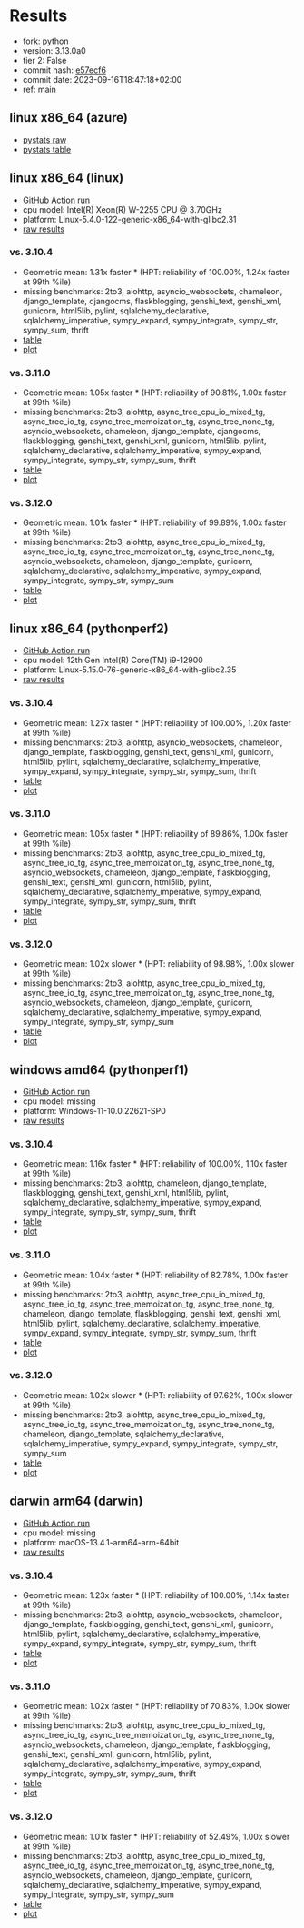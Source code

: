 # Results

- fork: python
- version: 3.13.0a0
- tier 2: False
- commit hash: [e57ecf6](https://github.com/python/cpython/commit/e57ecf6)
- commit date: 2023-09-16T18:47:18+02:00
- ref: main

## linux x86_64 (azure)

- [pystats raw](bm-20230916-azure-x86_64-python-main-3.13.0a0-e57ecf6-pystats.json)
- [pystats table](bm-20230916-azure-x86_64-python-main-3.13.0a0-e57ecf6-pystats.md)

## linux x86_64 (linux)

- [GitHub Action run](https://github.com/faster-cpython/benchmarking/actions/runs/6210446784)
- cpu model: Intel(R) Xeon(R) W-2255 CPU @ 3.70GHz
- platform: Linux-5.4.0-122-generic-x86_64-with-glibc2.31
- [raw results](bm-20230916-linux-x86_64-python-main-3.13.0a0-e57ecf6.json)

### vs. 3.10.4

- Geometric mean: 1.31x faster \* (HPT: reliability of 100.00%, 1.24x faster at 99th %ile)
- missing benchmarks: 2to3, aiohttp, asyncio_websockets, chameleon, django_template, djangocms, flaskblogging, genshi_text, genshi_xml, gunicorn, html5lib, pylint, sqlalchemy_declarative, sqlalchemy_imperative, sympy_expand, sympy_integrate, sympy_str, sympy_sum, thrift
- [table](bm-20230916-linux-x86_64-python-main-3.13.0a0-e57ecf6-vs-3.10.4.md)
- [plot](bm-20230916-linux-x86_64-python-main-3.13.0a0-e57ecf6-vs-3.10.4.png)

### vs. 3.11.0

- Geometric mean: 1.05x faster \* (HPT: reliability of 90.81%, 1.00x faster at 99th %ile)
- missing benchmarks: 2to3, aiohttp, async_tree_cpu_io_mixed_tg, async_tree_io_tg, async_tree_memoization_tg, async_tree_none_tg, asyncio_websockets, chameleon, django_template, djangocms, flaskblogging, genshi_text, genshi_xml, gunicorn, html5lib, pylint, sqlalchemy_declarative, sqlalchemy_imperative, sympy_expand, sympy_integrate, sympy_str, sympy_sum, thrift
- [table](bm-20230916-linux-x86_64-python-main-3.13.0a0-e57ecf6-vs-3.11.0.md)
- [plot](bm-20230916-linux-x86_64-python-main-3.13.0a0-e57ecf6-vs-3.11.0.png)

### vs. 3.12.0

- Geometric mean: 1.01x faster \* (HPT: reliability of 99.89%, 1.00x faster at 99th %ile)
- missing benchmarks: 2to3, aiohttp, async_tree_cpu_io_mixed_tg, async_tree_io_tg, async_tree_memoization_tg, async_tree_none_tg, asyncio_websockets, chameleon, django_template, gunicorn, sqlalchemy_declarative, sqlalchemy_imperative, sympy_expand, sympy_integrate, sympy_str, sympy_sum
- [table](bm-20230916-linux-x86_64-python-main-3.13.0a0-e57ecf6-vs-3.12.0.md)
- [plot](bm-20230916-linux-x86_64-python-main-3.13.0a0-e57ecf6-vs-3.12.0.png)

## linux x86_64 (pythonperf2)

- [GitHub Action run](https://github.com/faster-cpython/benchmarking/actions/runs/6210446784)
- cpu model: 12th Gen Intel(R) Core(TM) i9-12900
- platform: Linux-5.15.0-76-generic-x86_64-with-glibc2.35
- [raw results](bm-20230916-pythonperf2-x86_64-python-main-3.13.0a0-e57ecf6.json)

### vs. 3.10.4

- Geometric mean: 1.27x faster \* (HPT: reliability of 100.00%, 1.20x faster at 99th %ile)
- missing benchmarks: 2to3, aiohttp, asyncio_websockets, chameleon, django_template, flaskblogging, genshi_text, genshi_xml, gunicorn, html5lib, pylint, sqlalchemy_declarative, sqlalchemy_imperative, sympy_expand, sympy_integrate, sympy_str, sympy_sum, thrift
- [table](bm-20230916-pythonperf2-x86_64-python-main-3.13.0a0-e57ecf6-vs-3.10.4.md)
- [plot](bm-20230916-pythonperf2-x86_64-python-main-3.13.0a0-e57ecf6-vs-3.10.4.png)

### vs. 3.11.0

- Geometric mean: 1.05x faster \* (HPT: reliability of 89.86%, 1.00x faster at 99th %ile)
- missing benchmarks: 2to3, aiohttp, async_tree_cpu_io_mixed_tg, async_tree_io_tg, async_tree_memoization_tg, async_tree_none_tg, asyncio_websockets, chameleon, django_template, flaskblogging, genshi_text, genshi_xml, gunicorn, html5lib, pylint, sqlalchemy_declarative, sqlalchemy_imperative, sympy_expand, sympy_integrate, sympy_str, sympy_sum, thrift
- [table](bm-20230916-pythonperf2-x86_64-python-main-3.13.0a0-e57ecf6-vs-3.11.0.md)
- [plot](bm-20230916-pythonperf2-x86_64-python-main-3.13.0a0-e57ecf6-vs-3.11.0.png)

### vs. 3.12.0

- Geometric mean: 1.02x slower \* (HPT: reliability of 98.98%, 1.00x slower at 99th %ile)
- missing benchmarks: 2to3, aiohttp, async_tree_cpu_io_mixed_tg, async_tree_io_tg, async_tree_memoization_tg, async_tree_none_tg, asyncio_websockets, chameleon, django_template, gunicorn, sqlalchemy_declarative, sqlalchemy_imperative, sympy_expand, sympy_integrate, sympy_str, sympy_sum
- [table](bm-20230916-pythonperf2-x86_64-python-main-3.13.0a0-e57ecf6-vs-3.12.0.md)
- [plot](bm-20230916-pythonperf2-x86_64-python-main-3.13.0a0-e57ecf6-vs-3.12.0.png)

## windows amd64 (pythonperf1)

- [GitHub Action run](https://github.com/faster-cpython/benchmarking/actions/runs/6210446784)
- cpu model: missing
- platform: Windows-11-10.0.22621-SP0
- [raw results](bm-20230916-pythonperf1-amd64-python-main-3.13.0a0-e57ecf6.json)

### vs. 3.10.4

- Geometric mean: 1.16x faster \* (HPT: reliability of 100.00%, 1.10x faster at 99th %ile)
- missing benchmarks: 2to3, aiohttp, chameleon, django_template, flaskblogging, genshi_text, genshi_xml, html5lib, pylint, sqlalchemy_declarative, sqlalchemy_imperative, sympy_expand, sympy_integrate, sympy_str, sympy_sum, thrift
- [table](bm-20230916-pythonperf1-amd64-python-main-3.13.0a0-e57ecf6-vs-3.10.4.md)
- [plot](bm-20230916-pythonperf1-amd64-python-main-3.13.0a0-e57ecf6-vs-3.10.4.png)

### vs. 3.11.0

- Geometric mean: 1.04x faster \* (HPT: reliability of 82.78%, 1.00x faster at 99th %ile)
- missing benchmarks: 2to3, aiohttp, async_tree_cpu_io_mixed_tg, async_tree_io_tg, async_tree_memoization_tg, async_tree_none_tg, chameleon, django_template, flaskblogging, genshi_text, genshi_xml, html5lib, pylint, sqlalchemy_declarative, sqlalchemy_imperative, sympy_expand, sympy_integrate, sympy_str, sympy_sum, thrift
- [table](bm-20230916-pythonperf1-amd64-python-main-3.13.0a0-e57ecf6-vs-3.11.0.md)
- [plot](bm-20230916-pythonperf1-amd64-python-main-3.13.0a0-e57ecf6-vs-3.11.0.png)

### vs. 3.12.0

- Geometric mean: 1.02x slower \* (HPT: reliability of 97.62%, 1.00x slower at 99th %ile)
- missing benchmarks: 2to3, aiohttp, async_tree_cpu_io_mixed_tg, async_tree_io_tg, async_tree_memoization_tg, async_tree_none_tg, chameleon, django_template, sqlalchemy_declarative, sqlalchemy_imperative, sympy_expand, sympy_integrate, sympy_str, sympy_sum
- [table](bm-20230916-pythonperf1-amd64-python-main-3.13.0a0-e57ecf6-vs-3.12.0.md)
- [plot](bm-20230916-pythonperf1-amd64-python-main-3.13.0a0-e57ecf6-vs-3.12.0.png)

## darwin arm64 (darwin)

- [GitHub Action run](https://github.com/faster-cpython/benchmarking/actions/runs/6210446784)
- cpu model: missing
- platform: macOS-13.4.1-arm64-arm-64bit
- [raw results](bm-20230916-darwin-arm64-python-main-3.13.0a0-e57ecf6.json)

### vs. 3.10.4

- Geometric mean: 1.23x faster \* (HPT: reliability of 100.00%, 1.14x faster at 99th %ile)
- missing benchmarks: 2to3, aiohttp, asyncio_websockets, chameleon, django_template, flaskblogging, genshi_text, genshi_xml, gunicorn, html5lib, pylint, sqlalchemy_declarative, sqlalchemy_imperative, sympy_expand, sympy_integrate, sympy_str, sympy_sum, thrift
- [table](bm-20230916-darwin-arm64-python-main-3.13.0a0-e57ecf6-vs-3.10.4.md)
- [plot](bm-20230916-darwin-arm64-python-main-3.13.0a0-e57ecf6-vs-3.10.4.png)

### vs. 3.11.0

- Geometric mean: 1.02x faster \* (HPT: reliability of 70.83%, 1.00x slower at 99th %ile)
- missing benchmarks: 2to3, aiohttp, async_tree_cpu_io_mixed_tg, async_tree_io_tg, async_tree_memoization_tg, async_tree_none_tg, asyncio_websockets, chameleon, django_template, flaskblogging, genshi_text, genshi_xml, gunicorn, html5lib, pylint, sqlalchemy_declarative, sqlalchemy_imperative, sympy_expand, sympy_integrate, sympy_str, sympy_sum, thrift
- [table](bm-20230916-darwin-arm64-python-main-3.13.0a0-e57ecf6-vs-3.11.0.md)
- [plot](bm-20230916-darwin-arm64-python-main-3.13.0a0-e57ecf6-vs-3.11.0.png)

### vs. 3.12.0

- Geometric mean: 1.01x faster \* (HPT: reliability of 52.49%, 1.00x slower at 99th %ile)
- missing benchmarks: 2to3, aiohttp, async_tree_cpu_io_mixed_tg, async_tree_io_tg, async_tree_memoization_tg, async_tree_none_tg, asyncio_websockets, chameleon, django_template, gunicorn, sqlalchemy_declarative, sqlalchemy_imperative, sympy_expand, sympy_integrate, sympy_str, sympy_sum
- [table](bm-20230916-darwin-arm64-python-main-3.13.0a0-e57ecf6-vs-3.12.0.md)
- [plot](bm-20230916-darwin-arm64-python-main-3.13.0a0-e57ecf6-vs-3.12.0.png)

